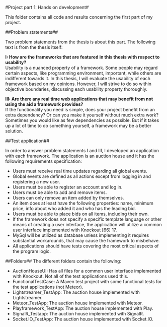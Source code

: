 #Project part 1: Hands on development#

This folder contains all code and results concerning the first part of my project. 

##Problem statements##

Two problem statements from the thesis is about this part. The following text is from the thesis itself:

<b>I: How are the frameworks that are featured in this thesis with respect to
usability?</b>
<br>Usability is a nuanced property of a framework. Some people may regard certain
aspects, like programming environment, important, while others are indifferent
towards it. In this thesis, I will evaluate the usability of each framework based on my
opinions. However, I will strive to do so within objective boundaries, discussing each
usability property thoroughly.

<b>III: Are there any real time web applications that may benefit from not
using the aid a framework provides?</b>
<br>If the functionality you need is simple, does your project benefit from an extra
dependency? Or can you make it yourself without much extra work? Sometimes you
would like as few dependencies as possible. But if it takes up a lot of time to do
something yourself, a framework may be a better solution.

##Test application##

In order to answer problem statements I and III, I developed an application with each framework. 
The application is an auction house and it has the following requirements specification: 
* Users must receive real time updates regarding all global events.
* Global events are defined as all actions except from logging in and registering a
new user.
* Users must be able to register an account and log in.
* Users must be able to add and remove items.
* Users can only remove an item added by themselves.
* An item does at least have the following properties: name, minimum price, info
about who added it and who has the leading bid.
* Users must be able to place bids on all items, including their own.
* If the framework does not specify a specific template language or other means of
creating a user interface, the application will utilize a common user interface
implemented with Knockout [66] 17.
* MySql will be utilized as database unless implementing it requires substantial
workarounds, that may cause the framework to misbehave.
* All applications should have tests covering the most critical aspects of the
program logic.

##Folders##
The different folders contain the following:

* AuctionHouseUI: Has all files for a common user interface implemented with Knockout. Not all of the test applications used this.
* FunctionalTestCase: A Maven test project with some functional tests for the test applications (not Meteor).
* Lightstreamer_TestApp: The auction house implemented with Lightstreamer.
* Meteor_TestApp: The auction house implemented with Meteor.
* Playframework_TestApp: The auction house implemented with Play.
* SignalR_Testapp: The auction house implemented with SignalR.
* Socket.IO_TestApp: The auction house implemented with Socket.IO.